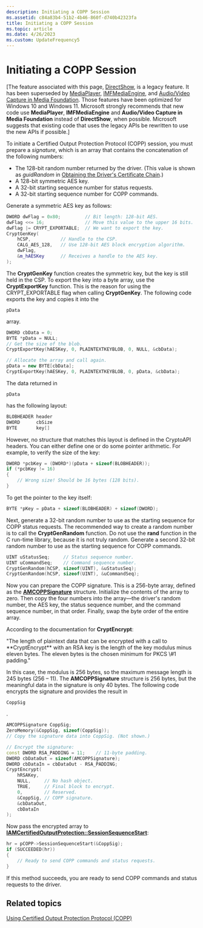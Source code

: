 ```yaml
---
description: Initiating a COPP Session
ms.assetid: c84a83b4-51b2-4b46-860f-d740b42323fa
title: Initiating a COPP Session
ms.topic: article
ms.date: 4/26/2023
ms.custom: UpdateFrequency5
---
```


# Initiating a COPP Session

\[The feature associated with this page, [DirectShow](/windows/win32/directshow/directshow), is a legacy feature. It has been superseded by [MediaPlayer](/uwp/api/Windows.Media.Playback.MediaPlayer), [IMFMediaEngine](/windows/win32/api/mfmediaengine/nn-mfmediaengine-imfmediaengine), and [Audio/Video Capture in Media Foundation](windows/win32/medfound/audio-video-capture-in-media-foundation). Those features have been optimized for Windows 10 and Windows 11. Microsoft strongly recommends that new code use **MediaPlayer**, **IMFMediaEngine** and **Audio/Video Capture in Media Foundation** instead of **DirectShow**, when possible. Microsoft suggests that existing code that uses the legacy APIs be rewritten to use the new APIs if possible.\]

To initiate a Certified Output Protection Protocol (COPP) session, you must prepare a *signature*, which is an array that contains the concatenation of the following numbers:

-   The 128-bit random number returned by the driver. (This value is shown as *guidRandom* in [Obtaining the Driver's Certificate Chain](obtaining-the-drivers-certificate-chain.md).)
-   A 128-bit symmetric AES key.
-   A 32-bit starting sequence number for status requests.
-   A 32-bit starting sequence number for COPP commands.

Generate a symmetric AES key as follows:


```C++
DWORD dwFlag = 0x80;         // Bit length: 128-bit AES.
dwFlag <<= 16;               // Move this value to the upper 16 bits.
dwFlag |= CRYPT_EXPORTABLE;  // We want to export the key.
CryptGenKey(
    hCSP,           // Handle to the CSP.
    CALG_AES_128,   // Use 128-bit AES block encryption algorithm.
    dwFlag,
    &m_hAESKey      // Receives a handle to the AES key.
);
```



The **CryptGenKey** function creates the symmetric key, but the key is still held in the CSP. To export the key into a byte array, use the **CryptExportKey** function. This is the reason for using the CRYPT\_EXPORTABLE flag when calling **CryptGenKey**. The following code exports the key and copies it into the


```
pData
```



array.


```C++
DWORD cbData = 0; 
BYTE *pData = NULL;
// Get the size of the blob.
CryptExportKey(hAESKey, 0, PLAINTEXTKEYBLOB, 0, NULL, &cbData);  

// Allocate the array and call again.
pData = new BYTE[cbData];
CryptExportKey(hAESKey, 0, PLAINTEXTKEYBLOB, 0, pData, &cbData);  
```



The data returned in


```
pData
```



has the following layout:


```C++
BLOBHEADER header
DWORD      cbSize
BYTE       key[]
```



However, no structure that matches this layout is defined in the CryptoAPI headers. You can either define one or do some pointer arithmetic. For example, to verify the size of the key:


```C++
DWORD *pcbKey = (DWORD*)(pData + sizeof(BLOBHEADER));
if (*pcbKey != 16)
{
    // Wrong size! Should be 16 bytes (128 bits).
}
```



To get the pointer to the key itself:


```C++
BYTE *pKey = pData + sizeof(BLOBHEADER) + sizeof(DWORD);
```



Next, generate a 32-bit random number to use as the starting sequence for COPP status requests. The recommended way to create a random number is to call the **CryptGenRandom** function. Do not use the **rand** function in the C run-time library, because it is not truly random. Generate a second 32-bit random number to use as the starting sequence for COPP commands.


```C++
UINT uStatusSeq;     // Status sequence number.
UINT uCommandSeq;    // Command sequence number.
CryptGenRandom(hCSP, sizeof(UINT), &uStatusSeq);
CryptGenRandom(hCSP, sizeof(UINT), &uCommandSeq);
```



Now you can prepare the COPP signature. This is a 256-byte array, defined as the [**AMCOPPSignature**](/windows/win32/api/strmif/ns-strmif-amcoppsignature) structure. Initialize the contents of the array to zero. Then copy the four numbers into the array—the driver's random number, the AES key, the status sequence number, and the command sequence number, in that order. Finally, swap the byte order of the entire array.

According to the documentation for **CryptEncrypt**:

<dl> "The length of plaintext data that can be encrypted with a call to **CryptEncrypt** with an RSA key is the length of the key modulus minus eleven bytes. The eleven bytes is the chosen minimum for PKCS \#1 padding."  
</dl>

In this case, the modulus is 256 bytes, so the maximum message length is 245 bytes (256 – 11). The **AMCOPPSignature** structure is 256 bytes, but the meaningful data in the signature is only 40 bytes. The following code encrypts the signature and provides the result in


```
CoppSig
```



.


```C++
AMCOPPSignature CoppSig;
ZeroMemory(&CoppSig, sizeof(CoppSig));
// Copy the signature data into CoppSig. (Not shown.)

// Encrypt the signature:
const DWORD RSA_PADDING = 11;    // 11-byte padding.
DWORD cbDataOut = sizeof(AMCOPPSignature);
DWORD cbDataIn = cbDataOut - RSA_PADDING;
CryptEncrypt(
    hRSAKey, 
    NULL,     // No hash object.
    TRUE,     // Final block to encrypt.
    0,        // Reserved.
    &CoppSig, // COPP signature.
    &cbDataOut, 
    cbDataIn
);
```



Now pass the encrypted array to [**IAMCertifiedOutputProtection::SessionSequenceStart**](/windows/desktop/api/Strmif/nf-strmif-iamcertifiedoutputprotection-sessionsequencestart):


```C++
hr = pCOPP->SessionSequenceStart(&CoppSig);
if (SUCCEEDED(hr))
{
    // Ready to send COPP commands and status requests.
}
```



If this method succeeds, you are ready to send COPP commands and status requests to the driver.

## Related topics

<dl> <dt>

[Using Certified Output Protection Protocol (COPP)](using-certified-output-protection-protocol--copp.md)
</dt> </dl>

 

 



